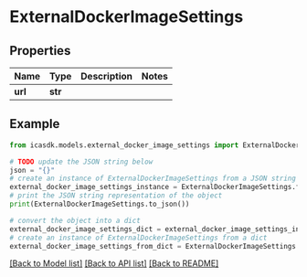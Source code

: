 # ExternalDockerImageSettings


## Properties

Name | Type | Description | Notes
------------ | ------------- | ------------- | -------------
**url** | **str** |  | 

## Example

```python
from icasdk.models.external_docker_image_settings import ExternalDockerImageSettings

# TODO update the JSON string below
json = "{}"
# create an instance of ExternalDockerImageSettings from a JSON string
external_docker_image_settings_instance = ExternalDockerImageSettings.from_json(json)
# print the JSON string representation of the object
print(ExternalDockerImageSettings.to_json())

# convert the object into a dict
external_docker_image_settings_dict = external_docker_image_settings_instance.to_dict()
# create an instance of ExternalDockerImageSettings from a dict
external_docker_image_settings_from_dict = ExternalDockerImageSettings.from_dict(external_docker_image_settings_dict)
```
[[Back to Model list]](../README.md#documentation-for-models) [[Back to API list]](../README.md#documentation-for-api-endpoints) [[Back to README]](../README.md)


